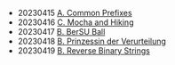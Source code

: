 - 20230415 [A. Common Prefixes](https://codeforces.com/problemset/problem/1384/A)
- 20230416 [C. Mocha and Hiking](https://codeforces.com/problemset/problem/1559/C)
- 20230417 [B. BerSU Ball](https://codeforces.com/problemset/problem/489/B)
- 20230418 [B. Prinzessin der Verurteilung](https://codeforces.com/contest/1536/problem/B)
- 20230419 [B. Reverse Binary Strings](https://codeforces.com/problemset/problem/1437/B)